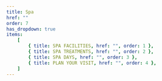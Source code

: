 ```yaml
---
title: Spa
href: ""
order: 7
has_dropdown: true
items:
    [
        { title: SPA FACILITIES, href: "", order: 1 },
        { title: SPA TREATMENTS, href: "", order: 2 },
        { title: SPA DAYS, href: "", order: 3 },
        { title: PLAN YOUR VISIT, href: "", order: 4 },
    ]
---
```

